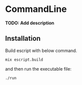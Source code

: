 # CommandLine

**TODO: Add description**

## Installation

Build escript with below command.
```build escript
mix escript.build
```

and then run the executable file:
```run it
./run
```